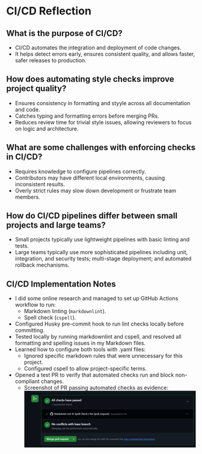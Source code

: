 # CI/CD Reflection

## What is the purpose of CI/CD?
- CI/CD automates the integration and deployment of code changes. 
- It helps detect errors early, ensures consistent quality, and allows faster, safer releases to production.

## How does automating style checks improve project quality?
- Ensures consistency in formatting and styyle across all documentation and code.
- Catches typing and formatting errors before merging PRs.
- Reduces review time for trivial style issues, allowing reviewers to focus on logic and architecture.

## What are some challenges with enforcing checks in CI/CD?
- Requires knowledge to configure pipelines correctly.
- Contributors may have different local environments, causing inconsistent results.
- Overly strict rules may slow down development or frustrate team members.

## How do CI/CD pipelines differ between small projects and large teams?
- Small projects typically use lightweight pipelines with basic linting and tests.
- Large teams typically use more sophisticated pipelines including unit, integration, and security tests; multi-stage deployment; and automated rollback mechanisms.

## CI/CD Implementation Notes
- I did some online research and managed to set up GitHub Actions workflow to run:
  - Markdown linting (`markdownlint`).
  - Spell check (`cspell`).
- Configured Husky pre-commit hook to run lint checks locally before committing.
- Tested locally by running markdownlint and cspell, and resolved all formatting and spelling issues in my Markdown files.
- Learned how to configure both tools with .yaml files:
  - Ignored specific markdown rules that were unnecessary for this project.
  - Configured cspell to allow project-specific terms.
- Opened a test PR to verify that automated checks run and block non-compliant changes.
  - Screenshot of PR passing automated checks as evidence:
  ![Screenshot of PR passing automated checks](images/ci_cd_evidence.png)
